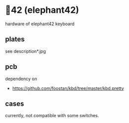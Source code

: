 # :elephant:42 (elephant42)
 hardware of elephant42 keyboard


## plates

see description*.jpg


## pcb

dependency on

  - https://github.com/foostan/kbd/tree/master/kbd.pretty


## cases

currently, not compatible with some switches.
